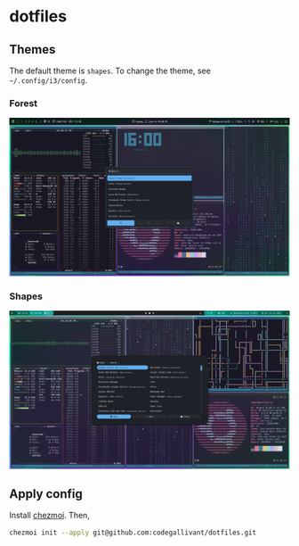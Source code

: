 # dotfiles

## Themes
The default theme is ``shapes``. To change the theme, see ``~/.config/i3/config``.

### Forest
![Screenshot](screenshots/forest.png)

### Shapes
![Screenshot](screenshots/shapes.png)

## Apply config
Install [chezmoi](https://www.chezmoi.io/install/).
Then,
```bash
chezmoi init --apply git@github.com:codegallivant/dotfiles.git
```

